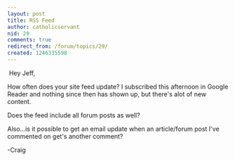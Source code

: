 ```yaml
---
layout: post
title: RSS Feed
author: catholicservant
nid: 29
comments: true
redirect_from: /forum/topics/29/
created: 1246335598
---
```

<p>&nbsp;Hey Jeff,</p>
<p>How often does your site feed update? I subscribed this afternoon in Google Reader and nothing since then has shown up, but there's alot of new content.</p>
<p>Does the feed include all forum posts as well?</p>
<p>Also...is it possible to get an email update when an article/forum post I've commented on get's another comment?</p>
<p>-Craig</p>
